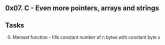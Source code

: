 
## 0x07. C - Even more pointers, arrays and strings

## Tasks
0. Memset function - fills constant number of n bytes with constant byte s
